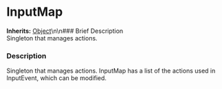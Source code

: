 #  InputMap  
**Inherits:** [Object](class_object)\\n\\n###  Brief Description  
Singleton that manages actions.
###  Description  
Singleton that manages actions. InputMap has a list of the actions used in InputEvent, which can be modified.
